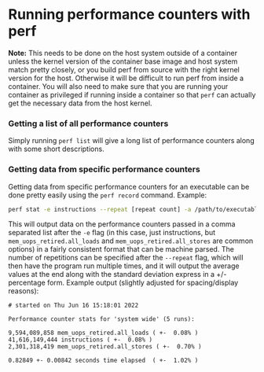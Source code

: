 # Running performance counters with perf

**Note:** This needs to be done on the host system outside of a container
unless the kernel version of the container base image and host system 
match pretty closely, or you build perf from source with the right kernel
version for the host. Otherwise it will be difficult to run perf from
inside a container. You will also need to make sure that you are running
your container as privileged if running inside a container so that `perf`
can actually get the necessary data from the host kernel.

### Getting a list of all performance counters

Simply running `perf list` will give a long list of performance counters
along with some short descriptions.

### Getting data from specific performance counters

Getting data from specific performance counters for an executable can be
done pretty easily using the `perf record` command. Example:
```bash
perf stat -e instructions --repeat [repeat count] -a /path/to/executable [parameters passed to executable]
```
This will output data on the performance counters passed in a comma separated
list after the `-e` flag (in this case, just instructions, but
`mem_uops_retired.all_loads` and `mem_uops_retired.all_stores` are common
options) in a fairly consistent format that can be machine parsed. The number
of repetitions can be specified after the `--repeat` flag, which will then
have the program run multiple times, and it will output the average values
at the end along with the standard deviation express in a +/- percentage form.
Example output (slightly adjusted for spacing/display reasons):
```
# started on Thu Jun 16 15:18:01 2022

Performance counter stats for 'system wide' (5 runs):

9,594,089,858 mem_uops_retired.all_loads ( +-  0.08% )
41,616,149,444 instructions ( +-  0.08% )
2,301,318,419 mem_uops_retired.all_stores ( +-  0.70% )

0.82849 +- 0.00842 seconds time elapsed  ( +-  1.02% )
```